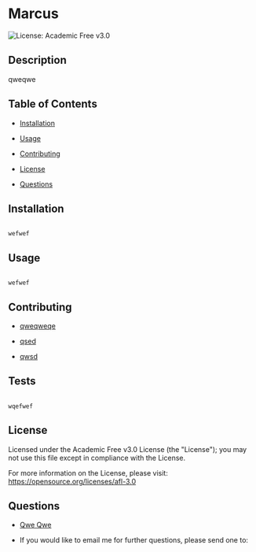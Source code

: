 #  Marcus 

  ![License: Academic Free v3.0 ](https://img.shields.io/badge/License-Academic%20Free%20v3.0-informational) 

  ## Description 

  qweqwe

  ## Table of Contents

  - [Installation](#installation)

  - [Usage](#usage)

  - [Contributing](#contributing)

  - [License](#license)

  - [Questions](#questions)

  ## Installation

  ```
 
 wefwef

``` 

  ## Usage 

  ```

 wefwef

 ```

  ## Contributing 

  - [qweqweqe](https://github.com/qweqweqe)

- [qsed](https://github.com/qsed)

- [qwsd](https://github.com/qwsd)


  
## Tests

  ```
 
wqefwef

 ```

  
## License

  Licensed under the Academic Free v3.0 License (the "License"); you may not use this file except in compliance with the License.

  For more information on the License, please visit:  https://opensource.org/licenses/afl-3.0

  ## Questions
  
- [Qwe Qwe](https://github.com/qwe)
  
- If you would like to email me for further questions, please send one to: <qwe>
